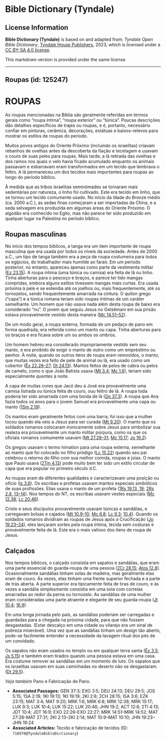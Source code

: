 # Bible Dictionary (Tyndale)

## License Information

**Bible Dictionary (Tyndale)** is based on and adapted from: _Tyndale Open Bible Dictionary_, [Tyndale House Publishers](https://tyndaleopenresources.com/), 2023, which is licensed under a [CC BY-SA 4.0 license](https://creativecommons.org/licenses/by-sa/4.0/legalcode.en).

This markdown version is provided under the same license.



--------------------------------

## Roupas (id: 125247)

ROUPAS
======

As roupas mencionadas na Bíblia são geralmente referidas em termos gerais como “roupa íntima”, “roupa exterior” ou “túnica”. Poucas descrições dão detalhes específicos de trajes ou roupas, e é, portanto, necessário confiar em pinturas, cerâmica, decorações, estátuas e baixos\-relevos para mostrar os estilos de roupas do período.

Muitos povos antigos do Oriente Próximo (incluindo os israelitas) criavam rebanhos de ovelhas antes da descoberta da fiação e tecelagem e usavam o couro de suas peles para roupas. Mais tarde, a lã retirada das ovelhas e dos ramos nos quais o velo havia ficado acumulado enquanto os animais passavam e esbarravam eram transformados em um tecido que lembrava o feltro. A lã permaneceu um dos tecidos mais importantes para roupas ao longo do período bíblico.

À medida que as tribos israelitas seminômades se tornaram mais sedentárias por natureza, o linho foi cultivado. Este era tecido em linho, que se tornou um tecido comumente usado. No início da Idade do Bronze médio (ca. 2000 a.C.), as sedas finas começaram a ser importadas da China, e a seda selvagem era produzida em algumas áreas do Oriente Próximo. O algodão era conhecido no Egito, mas não parece ter sido produzido em qualquer lugar na Palestina no período bíblico.

Roupas masculinas
-----------------

No início dos tempos bíblicos, a tanga era um item importante de roupa masculina que era usada por todos os níveis da sociedade. Antes de 2000 a.C., um tipo de tanga também era a peça de roupa costumeira para todos os egípcios, do trabalhador mais humilde ao faraó. Em um período posterior, no entanto, apareceu apenas como parte da vestimenta militar ([Ez 23\.15](https://ref.ly/Ezek23:15)). A roupa íntima (uma túnica ou camisa) era feita de lã ou linho. Tinha aberturas para o pescoço e braços, e parece ter tido mangas compridas, embora alguns estilos tivessem mangas mais curtas. Era usada próxima à pele e se estendia até os joelhos ou, mais frequentemente, até os tornozelos, sendo frequentemente amarrada na cintura. O quíton grego (“capa”) e a túnica romana teriam sido roupas íntimas de um caráter semelhante. Um homem que não usava nada além desta roupa de baixo era considerado “nu”. O jovem que seguiu Jesus no Getsêmani em sua prisão estava provavelmente vestido desta maneira ([Mc 14\.51–52](https://ref.ly/Mark14:51-Mark14:52)).

De um modo geral, a roupa externa, formada de um pedaço de pano em forma quadrada, era referida como um manto ou capa. Tinha aberturas para os braços e era ficava sobre um ou ambos os ombros.

Um homem hebreu era considerado impropriamente vestido sem seu manto, e era proibido de exigir o manto de outro como um empréstimo ou penhor. À noite, quando os outros itens de roupa eram removidos, o manto, que muitas vezes era feito de pele de animal ou lã, era usado como um cobertor ([Êx 22\.26–27](https://ref.ly/Exod22:26-Exod22:27); [Dt 24\.13](https://ref.ly/Deut24:13)). Mantos feitos de pelos de cabra ou pelos de camelo, como o que João Batista usava ([Mt 3\.4](https://ref.ly/Matt3:4); [Mc 1\.6](https://ref.ly/Mark1:6)), teriam sido especialmente quentes à noite.

A capa de muitas cores que Jacó deu a José era provavelmente uma camisa listrada ou túnica feita de couro, ouu feltro de lã. A roupa toda poderia ter sido amarrada com uma borda de lã ([Gn 37\.3](https://ref.ly/Gen37:3)). A roupa que Ana fazia todos os anos para o jovem Samuel era provavelmente uma capa ou manto ([1Sm 2\.19](https://ref.ly/1Sam2:19)).

Os mantos eram geralmente feitos com uma barra; foi isso que a mulher tocou quando ela veio a Jesus para ser curada ([Mt 9\.20](https://ref.ly/Matt9:20)). O manto que os soldados romanos colocaram ironicamente sobre Jesus para simbolizar sua realeza era provavelmente um manto militar púrpura, como os que os oficiais romanos comumente usavam ([Mt 27\.28–31](https://ref.ly/Matt27:28-Matt27:31); [Mc 15\.17](https://ref.ly/Mark15:17); [Jo 19\.2](https://ref.ly/John19:2)).

Os gregos usavam o termo himation para uma roupa externa, semelhante ao manto que foi colocado no filho pródigo ([Lc 15\.22](https://ref.ly/Luke15:22)) quando seu pai celebrou o retorno do filho com sua melhor comida, roupas e joias. O manto que Paulo usava ([2Tm 4\.13](https://ref.ly/2Tim4:13)) pode muito bem ter sido um estilo circular de capa que era popular no primeiro século d.C.

As roupas eram de diferentes qualidades e caracterizavam uma posição ou ofício ([Is 3\.6](https://ref.ly/Isa3:6)). Os escribas e profetas usavam mantos especiais simbólicos de suas profissões. Elias usava o manto de um profeta ([1Rs 19\.13, 19](https://ref.ly/1Kgs19:13); [2Rs 2\.8, 13–14](https://ref.ly/2Kgs2:8)). Nos tempos do NT, os escribas usavam vestes especiais ([Mc 12\.38](https://ref.ly/Mark12:38); [Lc 20\.46](https://ref.ly/Luke20:46)).

Cristo e seus discípulos provavelmente usavam túnicas e sandálias, e carregavam bolsas e cajados ([Mt 10\.9–10](https://ref.ly/Matt10:9-Matt10:10); [Mc 6\.8](https://ref.ly/Mark6:8); [Lc 9\.3](https://ref.ly/Luke9:3); [10\.4](https://ref.ly/Luke10:4)). Quando os soldados romanos dividiram as roupas de Jesus após a Crucificação ([Jo 19\.23–24](https://ref.ly/John19:23-John19:24)), eles lançaram sortes pela roupa íntima, tecida sem costuras e provavelmente feita de lã. Este era o mais valioso dos itens de roupa de Jesus.

Calçados
--------

Nos tempos bíblicos, o calçado consistia em sapatos e sandálias, que eram uma parte essencial do guarda\-roupa de uma pessoa ([2Cr 28\.15](https://ref.ly/2Chr28:15); [Atos 12\.8](https://ref.ly/Acts12:8)). Ocasionalmente sandálias tinham solas de madeira, mas geralmente elas eram de couro. Às vezes, elas tinham uma frente superior fechada e a parte de trás aberta. A parte superior era tipicamente feita de tiras de couro, e às vezes a sandália simplesmente consistia em uma sola com correias amarradas ao redor da perna ou tornozelo. As sandálias de uma mulher eram consideradas uma parte atraente e elegante de seu guarda\-roupa ([Jt 10\.4](https://ref.ly/Jdt10:4); [16\.9](https://ref.ly/Jdt16:9)).

Em uma longa jornada pelo país, as sandálias poderiam ser carregadas e guardadas para a chegada na próxima cidade, para que não fossem desgastadas. (Estar descalço em uma cidade ou vilarejo era um sinal de pobreza miserável). Uma vez que as sandálias tinham um design tão aberto, pode\-se facilmente entender a necessidade da lavagem ritual dos pés de um convidado.

Os sapatos não eram usados no templo ou em qualquer terra santa ([Êx 3\.5](https://ref.ly/Exod3:5); [Js 5\.15](https://ref.ly/Josh5:15)) e também eram tirados quando uma pessoa estava em uma casa. Era costume remover as sandálias em um momento de luto. Os sapatos que os israelitas usavam em suas caminhadas no deserto não se desgastaram. ([Dt 29\.5](https://ref.ly/Deut29:5)).

*Veja também* Pano e Fabricação de Pano.

* **Associated Passages:** GEN 37:3; EXO 3:5; DEU 24:13; DEU 29:5; JOS 5:15; 1SA 2:19; 1KI 19:13; 1KI 19:19; 2KI 2:8; 2CH 28:15; ISA 3:6; EZK 23:15; MAT 3:4; MAT 9:20; MRK 1:6; MRK 6:8; MRK 12:38; MRK 15:17; LUK 9:3; LUK 10:4; LUK 15:22; LUK 20:46; JHN 19:2; ACT 12:8; 2TI 4:13; JDT 10:4; JDT 16:9; EXO 22:26–EXO 22:27; MRK 14:51–MRK 14:52; MAT 27:28–MAT 27:31; 2KI 2:13–2KI 2:14; MAT 10:9–MAT 10:10; JHN 19:23–JHN 19:24
* **Associated Articles:** Tecido e fabricação de tecidos (ID: `716970@TyndaleBibleDictionary`)

